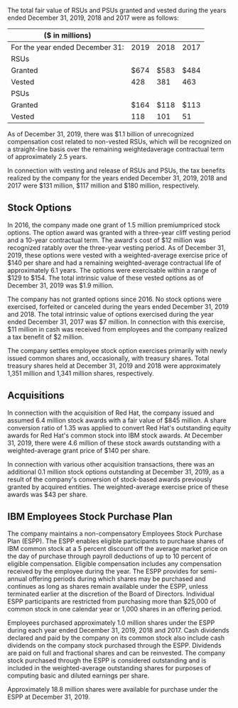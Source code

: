 The total fair value of RSUs and PSUs granted and vested during the years ended December 31, 2019, 2018 and 2017 were as follows:

| ($ in millions)                 |      |      |      |
|---------------------------------|------|------|------|
| For the year ended December 31: | 2019 | 2018 | 2017 |
| RSUs                            |      |      |      |
| Granted                         | $674 | $583 | $484 |
| Vested                          | 428  | 381  | 463  |
| PSUs                            |      |      |      |
| Granted                         | $164 | $118 | $113 |
| Vested                          | 118  | 101  | 51   |

As of December 31, 2019, there was $1.1 billion of unrecognized compensation cost related to non-vested RSUs, which will be recognized on a straight-line basis over the remaining weightedaverage contractual term of approximately 2.5 years.

In connection with vesting and release of RSUs and PSUs, the tax benefits realized by the company for the years ended December 31, 2019, 2018 and 2017 were $131 million, $117 million and $180 million, respectively.

## Stock Options

In 2016, the company made one grant of 1.5 million premiumpriced stock options. The option award was granted with a three-year cliff vesting period and a 10-year contractual term. The award's cost of $12 million was recognized ratably over the three-year vesting period. As of December 31, 2019, these options were vested with a weighted-average exercise price of $140 per share and had a remaining weighted-average contractual life of approximately 6.1 years. The options were exercisable within a range of $129 to $154. The total intrinsic value of these vested options as of December 31, 2019 was $1.9 million.

The company has not granted options since 2016. No stock options were exercised, forfeited or canceled during the years ended December 31, 2019 and 2018. The total intrinsic value of options exercised during the year ended December 31, 2017 was $7 million. In connection with this exercise, $11 million in cash was received from employees and the company realized a tax benefit of $2 million.

The company settles employee stock option exercises primarily with newly issued common shares and, occasionally, with treasury shares. Total treasury shares held at December 31, 2019 and 2018 were approximately 1,351 million and 1,341 million shares, respectively.

## Acquisitions

In connection with the acquisition of Red Hat, the company issued and assumed 6.4 million stock awards with a fair value of $845 million. A share conversion ratio of 1.35 was applied to convert Red Hat's outstanding equity awards for Red Hat's common stock into IBM stock awards. At December 31, 2019, there were 4.6 million of these stock awards outstanding with a weighted-average grant price of $140 per share.

In connection with various other acquisition transactions, there was an additional 0.1 million stock options outstanding at December 31, 2019, as a result of the company's conversion of stock-based awards previously granted by acquired entities. The weighted-average exercise price of these awards was $43 per share.

## IBM Employees Stock Purchase Plan

The company maintains a non-compensatory Employees Stock Purchase Plan (ESPP). The ESPP enables eligible participants to purchase shares of IBM common stock at a 5 percent discount off the average market price on the day of purchase through payroll deductions of up to 10 percent of eligible compensation. Eligible compensation includes any compensation received by the employee during the year. The ESPP provides for semi-annual offering periods during which shares may be purchased and continues as long as shares remain available under the ESPP, unless terminated earlier at the discretion of the Board of Directors. Individual ESPP participants are restricted from purchasing more than $25,000 of common stock in one calendar year or 1,000 shares in an offering period.

Employees purchased approximately 1.0 million shares under the ESPP during each year ended December 31, 2019, 2018 and 2017. Cash dividends declared and paid by the company on its common stock also include cash dividends on the company stock purchased through the ESPP. Dividends are paid on full and fractional shares and can be reinvested. The company stock purchased through the ESPP is considered outstanding and is included in the weighted-average outstanding shares for purposes of computing basic and diluted earnings per share.

Approximately 18.8 million shares were available for purchase under the ESPP at December 31, 2019.